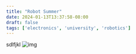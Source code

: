 ```yaml
---
title: "Robot Summer"
date: 2024-01-13T13:37:58-08:00
draft: false
tags: ['electronics', 'university', 'robotics']
---
```

sdlfjkl
![img](/firstprototype.jpg)
